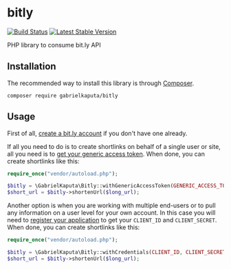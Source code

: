 # bitly

[![Build Status](https://travis-ci.org/gabrielkaputa/bitly.svg?branch=master)](https://travis-ci.org/gabrielkaputa/bitly)
[![Latest Stable Version](https://poser.pugx.org/gabrielkaputa/bitly/v/stable)](https://packagist.org/packages/gabrielkaputa/bitly)

PHP library to consume bit.ly API

## Installation

The recommended way to install this library is through [Composer](http://getcomposer.org/doc/00-intro.md).

```shell
composer require gabrielkaputa/bitly
```

## Usage

First of all, [create a bit.ly account](https://bitly.com/) if you don't have one already.

If all you need to do is to create shortlinks on behalf of a single user or site,
all you need is to [get your generic access token](https://bitly.com/a/oauth_apps).
When done, you can create shortlinks like this:

```php
require_once("vendor/autoload.php");

$bitly = \GabrielKaputa\Bitly::withGenericAccessToken(GENERIC_ACCESS_TOKEN);
$short_url = $bitly->shortenUrl($long_url);
```

Another option is when you are working with multiple end-users or to pull any information on a user level
for your own account. In this case you will need to [register your application](http://dev.bitly.com/my_apps.html)
to get your `CLIENT_ID` and `CLIENT_SECRET`. When done, you can create shortlinks like this:

```php
require_once("vendor/autoload.php");

$bitly = \GabrielKaputa\Bitly::withCredentials(CLIENT_ID, CLIENT_SECRET, USERNAME, PASSWORD);
$short_url = $bitly->shortenUrl($long_url);
```
